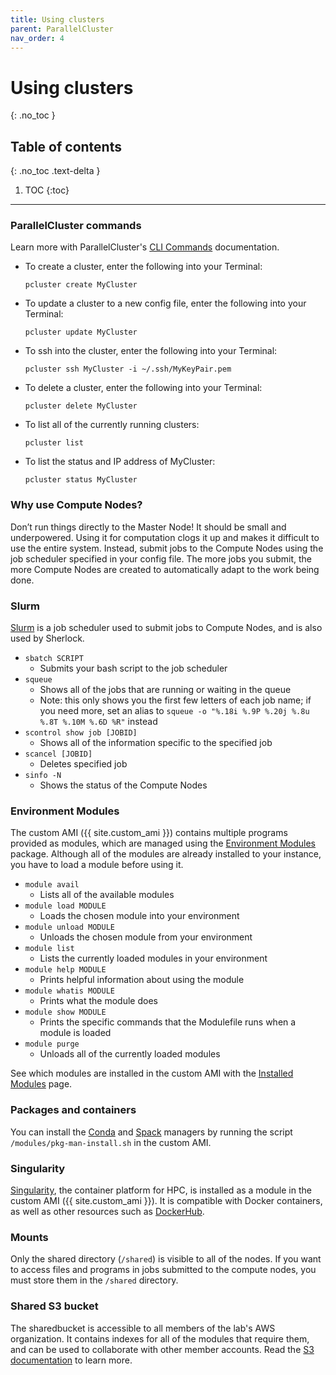 ```yaml
---
title: Using clusters
parent: ParallelCluster
nav_order: 4
---
```


# Using clusters
{: .no_toc }

## Table of contents
{: .no_toc .text-delta }

1. TOC
{:toc}

---

### ParallelCluster commands
Learn more with ParallelCluster's
[CLI Commands](https://docs.aws.amazon.com/parallelcluster/latest/ug/commands.html)
documentation.
* To create a cluster, enter the following into your Terminal:
	```
	pcluster create MyCluster
	```
* To update a cluster to a new config file, enter the following into your Terminal:
	```
	pcluster update MyCluster
	```
* To ssh into the cluster, enter the following into your Terminal:
	```
	pcluster ssh MyCluster -i ~/.ssh/MyKeyPair.pem
	```
* To delete a cluster, enter the following into your Terminal:
	```
	pcluster delete MyCluster
	```
* To list all of the currently running clusters:
	```
	pcluster list
	```
* To list the status and IP address of MyCluster:
	```
	pcluster status MyCluster
	```

### Why use Compute Nodes?
Don’t run things directly to the Master Node!
It should be small and underpowered.
Using it for computation clogs it up and makes it difficult to use the entire system.
Instead, submit jobs to the Compute Nodes using the job scheduler specified in your config file.
The more jobs you submit, the more Compute Nodes are created to automatically adapt to the work being done.

### Slurm
[Slurm](https://slurm.schedmd.com/documentation.html)
is a job scheduler used to submit jobs to Compute Nodes, and is also used by Sherlock.
* `sbatch SCRIPT`
	* Submits your bash script to the job scheduler
* `squeue`
	* Shows all of the jobs that are running or waiting in the queue
	* Note: this only shows you the first few letters of each job name;
		if you need more, set an alias to `squeue -o "%.18i %.9P %.20j %.8u %.8T %.10M %.6D %R"` instead
* `scontrol show job [JOBID]`
	* Shows all of the information specific to the specified job
* `scancel [JOBID]`
	* Deletes specified job
* `sinfo -N`
	* Shows the status of the Compute Nodes

### Environment Modules
The custom AMI ({{ site.custom_ami }}) contains multiple programs provided as modules, which are managed using the
[Environment Modules](https://modules.readthedocs.io/en/latest) package.
Although all of the modules are already installed to your instance, you have to load a module before using it.
* `module avail`
	* Lists all of the available modules
* `module load MODULE`
	* Loads the chosen module into your environment
* `module unload MODULE`
	* Unloads the chosen module from your environment
* `module list`
	* Lists the currently loaded modules in your environment
* `module help MODULE`
	* Prints helpful information about using the module
* `module whatis MODULE`
	* Prints what the module does
* `module show MODULE`
	* Prints the specific commands that the Modulefile runs when a module is loaded
* `module purge`
	* Unloads all of the currently loaded modules

See which modules are installed in the custom AMI with the
[Installed Modules](/aws-docs/docs/parallelcluster/installedmodules) page.

### Packages and containers
You can install the
[Conda](https://docs.conda.io/en/latest) and
[Spack](https://spack.readthedocs.io/en/latest)
managers by running the script `/modules/pkg-man-install.sh` in the custom AMI.

### Singularity
[Singularity](https://sylabs.io/guides/latest),
the container platform for HPC, is installed as a module in the custom AMI ({{ site.custom_ami }}).
It is compatible with Docker containers, as well as other resources such as
[DockerHub](https://hub.docker.com).

### Mounts
Only the shared directory (`/shared`) is visible to all of the nodes.
If you want to access files and programs in jobs submitted to the compute nodes, you must store them in the `/shared` directory.

### Shared S3 bucket
The sharedbucket is accessible to all members of the lab's AWS organization.
It contains indexes for all of the modules that require them,
and can be used to collaborate with other member accounts.
Read the [S3 documentation](/aws-docs/docs/awsservices/s3) to learn more.
